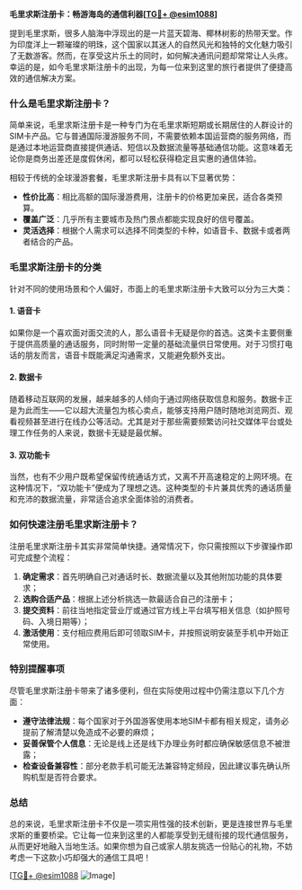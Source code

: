 **毛里求斯注册卡：畅游海岛的通信利器[[TG💪+ @esim1088](https://t.me/s/esim1088)]**

提到毛里求斯，很多人脑海中浮现出的是一片蓝天碧海、椰林树影的热带天堂。作为印度洋上一颗璀璨的明珠，这个国家以其迷人的自然风光和独特的文化魅力吸引了无数游客。然而，在享受这片乐土的同时，如何解决通讯问题却常常让人头疼。幸运的是，如今毛里求斯注册卡的出现，为每一位来到这里的旅行者提供了便捷高效的通信解决方案。

### **什么是毛里求斯注册卡？**

简单来说，毛里求斯注册卡是一种专门为在毛里求斯短期或长期居住的人群设计的SIM卡产品。它与普通国际漫游服务不同，不需要依赖本国运营商的服务网络，而是通过本地运营商直接提供通话、短信以及数据流量等基础通信功能。这意味着无论你是商务出差还是度假休闲，都可以轻松获得稳定且实惠的通信体验。

相较于传统的全球漫游套餐，毛里求斯注册卡具有以下显著优势：

- **性价比高**：相比高额的国际漫游费用，注册卡的价格更加亲民，适合各类预算。
- **覆盖广泛**：几乎所有主要城市及热门景点都能实现良好的信号覆盖。
- **灵活选择**：根据个人需求可以选择不同类型的卡种，如语音卡、数据卡或者两者结合的产品。

### **毛里求斯注册卡的分类**

针对不同的使用场景和个人偏好，市面上的毛里求斯注册卡大致可以分为三大类：

#### 1. **语音卡**
如果你是一个喜欢面对面交流的人，那么语音卡无疑是你的首选。这类卡主要侧重于提供高质量的通话服务，同时附带一定量的基础流量供日常使用。对于习惯打电话的朋友而言，语音卡既能满足沟通需求，又能避免额外支出。

#### 2. **数据卡**
随着移动互联网的发展，越来越多的人倾向于通过网络获取信息和服务。数据卡正是为此而生——它以超大流量包为核心卖点，能够支持用户随时随地浏览网页、观看视频甚至进行在线办公等活动。尤其是对于那些需要频繁访问社交媒体平台或处理工作任务的人来说，数据卡无疑是最优解。

#### 3. **双功能卡**
当然，也有不少用户既希望保留传统通话方式，又离不开高速稳定的上网环境。在这种情况下，“双功能卡”便成为了理想之选。这种类型的卡片兼具优秀的通话质量和充沛的数据流量，非常适合追求全面体验的消费者。

### **如何快速注册毛里求斯注册卡？**

注册毛里求斯注册卡其实非常简单快捷。通常情况下，你只需按照以下步骤操作即可完成整个流程：

1. **确定需求**：首先明确自己对通话时长、数据流量以及其他附加功能的具体要求；
2. **选购合适产品**：根据上述分析挑选一款最适合自己的注册卡；
3. **提交资料**：前往当地指定营业厅或通过官方线上平台填写相关信息（如护照号码、入境日期等）；
4. **激活使用**：支付相应费用后即可领取SIM卡，并按照说明安装至手机中开始正常使用。

### **特别提醒事项**

尽管毛里求斯注册卡带来了诸多便利，但在实际使用过程中仍需注意以下几个方面：

- **遵守法律法规**：每个国家对于外国游客使用本地SIM卡都有相关规定，请务必提前了解清楚以免造成不必要的麻烦；
- **妥善保管个人信息**：无论是线上还是线下办理业务时都应确保敏感信息不被泄露；
- **检查设备兼容性**：部分老款手机可能无法兼容特定频段，因此建议事先确认所购机型是否符合要求。

### **总结**

总的来说，毛里求斯注册卡不仅是一项实用性强的技术创新，更是连接世界与毛里求斯的重要桥梁。它让每一位来到这里的人都能享受到无缝衔接的现代通信服务，从而更好地融入当地生活。如果你想为自己或家人朋友挑选一份贴心的礼物，不妨考虑一下这款小巧却强大的通信工具吧！

[[TG💪+ @esim1088](https://t.me/s/esim1088) ![Image](https://i.postimg.cc/4NQfJmqS/Snipaste-2025-05-13-00-14-12.png)]